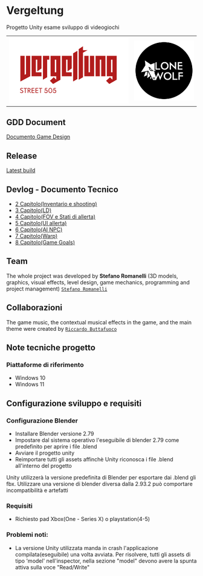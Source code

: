# Vergeltung

Progetto Unity esame sviluppo di videogiochi

<table>
  <tr>
    <th>
        <img src="GDD/logo(Vergeltung).png" width="500"/>
    </th>
    <th>
        <img src="GDD/LogoStudio.png" width="250"/>
    </th>
  </tr>
</table>

## GDD Document
<a 
href="https://github.com/RayCatcherS/Vergeltung/blob/main/GDD/README.md" >
Documento Game Design
</a>

## Release
<a 
href="https://drive.google.com/file/d/1yh1IyQVBtu-V9M3YKwOgCYMApvnH9wm2/view?usp=sharing" >
Latest build
</a>

## Devlog - Documento Tecnico
- [2 Capitolo(Inventario e shooting)](https://github.com/RayCatcherS/Vergeltung/blob/main/DevDiary/(2)diary_issue%236-8-18-17/README.md)
- [3 Capitolo(LD)](https://github.com/RayCatcherS/Vergeltung/blob/main/DevDiary/(3)diary_issue%2323/README.md)
- [4 Capitolo(FOV e Stati di allerta)](https://github.com/RayCatcherS/Vergeltung/blob/main/DevDiary/(4)diary_issue%2310/README.md)
- [5 Capitolo(UI allerta)](https://github.com/RayCatcherS/Vergeltung/blob/main/DevDiary/(5)%20diary_issue%2325/README.md)
- [6 Capitolo(AI NPC)](https://github.com/RayCatcherS/Vergeltung/blob/main/DevDiary/(6)%20diary_issue%2326/README.md)
- [7 Capitolo(Warp)](https://github.com/RayCatcherS/Vergeltung/blob/main/DevDiary/(7)%20diary_issue%2349-28-42-43/README.md)
- [8 Capitolo(Game Goals)](https://github.com/RayCatcherS/Vergeltung/blob/main/DevDiary/(8)%20diary_issue%2347-29-31/README.md)

## Team
The whole project was developed by <b>Stefano Romanelli</b> (3D models, graphics, visual effects, level design, game mechanics, programming and project management) [``Stefano Romanelli``](https://github.com/RayCatcherS)


## Collaborazioni
The game music, the contextual musical effects in the game, and the main theme were created by [``Riccardo Buttafuoco``](https://www.instagram.com/rick._____________/)
## Note tecniche progetto
### Piattaforme di riferimento
- Windows 10
- Windows 11

## Configurazione sviluppo e requisiti
### Configurazione Blender
- Installare Blender versione 2.79
- Impostare dal sistema operativo l'eseguibile di blender 2.79 come predefinito per aprire i file .blend
- Avviare il progetto unity
- Reimportare tutti gli assets affinchè Unity riconosca i file .blend all'interno del progetto

Unity utilizzerà la versione predefinita di Blender per esportare dai .blend gli fbx. Utilizzare una versione di blender diversa dalla 2.93.2 può comportare incompatibilità e artefatti
### Requisiti
- Richiesto pad Xbox(One - Series X) o playstation(4-5)

### Problemi noti:
- La versione Unity utilizzata manda in crash l'applicazione compilata(eseguibile) una volta avviata. Per risolvere, tutti gli assets di tipo 'model' nell'inspector, nella sezione "model" devono avere la spunta attiva sulla voce "Read/Write"
